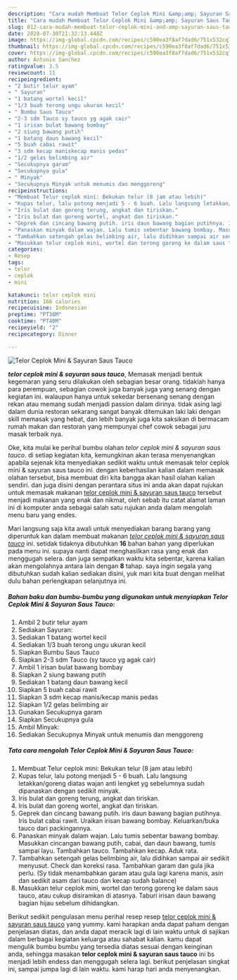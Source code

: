 ```yaml
---
description: "Cara mudah Membuat Telor Ceplok Mini &amp;amp; Sayuran Saus Tauco, Anti Gagal"
title: "Cara mudah Membuat Telor Ceplok Mini &amp;amp; Sayuran Saus Tauco, Anti Gagal"
slug: 812-cara-mudah-membuat-telor-ceplok-mini-and-amp-sayuran-saus-tauco-anti-gagal
date: 2020-07-30T21:32:13.448Z
image: https://img-global.cpcdn.com/recipes/c590ea3f8af7dad6/751x532cq70/telor-ceplok-mini-sayuran-saus-tauco-foto-resep-utama.jpg
thumbnail: https://img-global.cpcdn.com/recipes/c590ea3f8af7dad6/751x532cq70/telor-ceplok-mini-sayuran-saus-tauco-foto-resep-utama.jpg
cover: https://img-global.cpcdn.com/recipes/c590ea3f8af7dad6/751x532cq70/telor-ceplok-mini-sayuran-saus-tauco-foto-resep-utama.jpg
author: Antonio Sanchez
ratingvalue: 3.5
reviewcount: 11
recipeingredient:
- "2 butir telur ayam"
- " Sayuran"
- "1 batang wortel kecil"
- "1/3 buah terong ungu ukuran kecil"
- " Bumbu Saus Tauco"
- "2-3 sdm Tauco sy tauco yg agak cair"
- "1 irisan bulat bawang bombay"
- "2 siung bawang putih"
- "1 batang daun bawang kecil"
- "5 buah cabai rawit"
- "3 sdm kecap maniskecap manis pedas"
- "1/2 gelas belimbing air"
- "Secukupnya garam"
- "Secukupnya gula"
- " Minyak"
- "Secukupnya Minyak untuk menumis dan menggoreng"
recipeinstructions:
- "Membuat Telur ceplok mini: Bekukan telur (8 jam atau lebih)"
- "Kupas telur, lalu potong menjadi 5 - 6 buah. Lalu langsung letakkan/goreng diatas wajan anti lengket yg sebelumnya sudah dipanaskan dengan sedikit minyak."
- "Iris bulat dan goreng terung, angkat dan tiriskan."
- "Iris bulat dan goreng wortel, angkat dan tiriskan."
- "Geprek dan cincang bawang putih. iris daun bawang bagian putihnya. Iris bulat cabai rawit. Uraikan irisan bawang bombay. Keluarkan/buka tauco dari packingannya."
- "Panaskan minyak dalam wajan. Lalu tumis sebentar bawang bombay. Masukkan cincangan bawang putih, cabai, dan daun bawang, tumis sampai layu. Tambahkan tauco. Tambahkan kecap. Aduk rata."
- "Tambahkan setengah gelas belimbing air, lalu didihkan sampai air sedikit menyusut. Check dan koreksi rasa. Tambahkan garam dan gula jika perlu. (Sy tidak menambahkan garam atau gula lagi karena manis, asin dan sedikit asam dari tauco dan kecap sudah balance)"
- "Masukkan telur ceplok mini, wortel dan terong goreng ke dalam saus tauco, atau cukup disiramkan di atasnya. Taburi irisan daun bawang bagian hijau sebelum dihidangkan."
categories:
- Resep
tags:
- telor
- ceplok
- mini

katakunci: telor ceplok mini 
nutrition: 168 calories
recipecuisine: Indonesian
preptime: "PT38M"
cooktime: "PT40M"
recipeyield: "2"
recipecategory: Dinner

---
```



![Telor Ceplok Mini &amp; Sayuran Saus Tauco](https://img-global.cpcdn.com/recipes/c590ea3f8af7dad6/751x532cq70/telor-ceplok-mini-sayuran-saus-tauco-foto-resep-utama.jpg)

<b><i>telor ceplok mini &amp; sayuran saus tauco</i></b>, Memasak menjadi bentuk kegemaran yang seru dilakukan oleh sebagian besar orang. tidaklah hanya para perempuan, sebagian cowok juga banyak juga yang senang dengan kegiatan ini. walaupun hanya untuk sekedar bersenang senang dengan rekan atau memang sudah menjadi passion dalam dirinya. tidak asing lagi dalam dunia restoran sekarang sangat banyak ditemukan laki laki dengan skill memasak yang hebat, dan lebih banyak juga kita saksikan di bermacam rumah makan dan restoran yang mempunyai chef cowok sebagai juru masak terbaik nya.

Oke, kita mulai ke perihal bumbu olahan <i>telor ceplok mini &amp; sayuran saus tauco</i>. di setiap kegiatan kita, kemungkinan akan terasa menyenangkan apabila sejenak kita menyediakan sedikit waktu untuk memasak telor ceplok mini &amp; sayuran saus tauco ini. dengan keberhasilan kalian dalam memasak olahan tersebut, bisa membuat diri kita bangga akan hasil olahan kalian sendiri. dan juga disini dengan perantara situs ini anda akan dapat rujukan untuk memasak makanan <u>telor ceplok mini &amp; sayuran saus tauco</u> tersebut menjadi makanan yang enak dan nikmat, oleh sebab itu catat alamat laman ini di komputer anda sebagai salah satu rujukan anda dalam mengolah menu baru yang endes.




Mari langsung saja kita awali untuk menyediakan barang barang yang diperuntuk kan dalam membuat makanan <u><i>telor ceplok mini &amp; sayuran saus tauco</i></u> ini. setidak tidaknya dibutuhkan <b>16</b> bahan bahan yang diperlukan pada menu ini. supaya nanti dapat menghasilkan rasa yang enak dan menggugah selera. dan juga sempatkan waktu kita sebentar, karena kalian akan mengolahnya antara lain dengan <b>8</b> tahap. saya ingin segala yang dibutuhkan sudah kalian sediakan disini, yuk mari kita buat dengan melihat dulu bahan perlengkapan selanjutnya ini.

<!--inarticleads1-->

##### Bahan baku dan bumbu-bumbu yang digunakan untuk menyiapkan Telor Ceplok Mini &amp; Sayuran Saus Tauco:

1. Ambil 2 butir telur ayam
1. Sediakan  Sayuran:
1. Sediakan 1 batang wortel kecil
1. Sediakan 1/3 buah terong ungu ukuran kecil
1. Siapkan  Bumbu Saus Tauco
1. Siapkan 2-3 sdm Tauco (sy tauco yg agak cair)
1. Ambil 1 irisan bulat bawang bombay
1. Siapkan 2 siung bawang putih
1. Sediakan 1 batang daun bawang kecil
1. Siapkan 5 buah cabai rawit
1. Siapkan 3 sdm kecap manis/kecap manis pedas
1. Siapkan 1/2 gelas belimbing air
1. Gunakan Secukupnya garam
1. Siapkan Secukupnya gula
1. Ambil  Minyak:
1. Sediakan Secukupnya Minyak untuk menumis dan menggoreng




<!--inarticleads2-->

##### Tata cara mengolah Telor Ceplok Mini &amp; Sayuran Saus Tauco:

1. Membuat Telur ceplok mini: Bekukan telur (8 jam atau lebih)
1. Kupas telur, lalu potong menjadi 5 - 6 buah. Lalu langsung letakkan/goreng diatas wajan anti lengket yg sebelumnya sudah dipanaskan dengan sedikit minyak.
1. Iris bulat dan goreng terung, angkat dan tiriskan.
1. Iris bulat dan goreng wortel, angkat dan tiriskan.
1. Geprek dan cincang bawang putih. iris daun bawang bagian putihnya. Iris bulat cabai rawit. Uraikan irisan bawang bombay. Keluarkan/buka tauco dari packingannya.
1. Panaskan minyak dalam wajan. Lalu tumis sebentar bawang bombay. Masukkan cincangan bawang putih, cabai, dan daun bawang, tumis sampai layu. Tambahkan tauco. Tambahkan kecap. Aduk rata.
1. Tambahkan setengah gelas belimbing air, lalu didihkan sampai air sedikit menyusut. Check dan koreksi rasa. Tambahkan garam dan gula jika perlu. (Sy tidak menambahkan garam atau gula lagi karena manis, asin dan sedikit asam dari tauco dan kecap sudah balance)
1. Masukkan telur ceplok mini, wortel dan terong goreng ke dalam saus tauco, atau cukup disiramkan di atasnya. Taburi irisan daun bawang bagian hijau sebelum dihidangkan.




Berikut sedikit pengulasan menu perihal resep resep <u>telor ceplok mini &amp; sayuran saus tauco</u> yang yummy. kami harapkan anda dapat paham dengan penjelasan diatas, dan anda dapat meracik lagi di lain waktu untuk di sajikan dalam berbagai kegiatan keluarga atau sahabat kalian. kamu dapat mengulik bumbu bumbu yang tersedia diatas sesuai dengan keinginan anda, sehingga masakan <b>telor ceplok mini &amp; sayuran saus tauco</b> ini bs menjadi lebih endess dan menggugah selera lagi. berikut penjelasan singkat ini, sampai jumpa lagi di lain waktu. kami harap hari anda menyenangkan.

